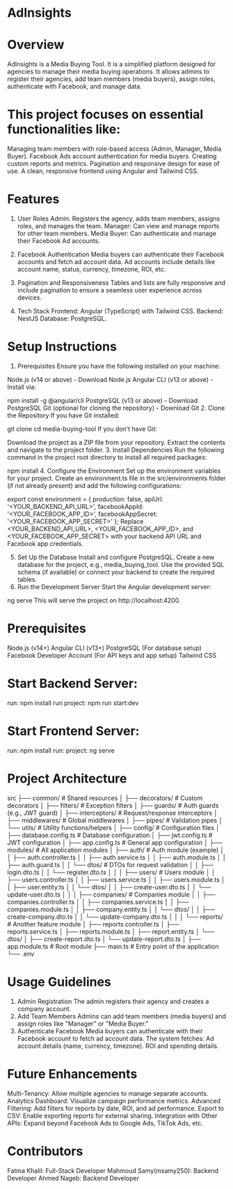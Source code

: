 # AdInsights

# Overview
AdInsights is a Media Buying Tool. It is a simplified platform designed for agencies to manage their media buying operations. It allows admins to register their agencies, add team members (media buyers), assign roles, authenticate with Facebook, and manage data.

# This project focuses on essential functionalities like:

Managing team members with role-based access (Admin, Manager, Media Buyer).
Facebook Ads account authentication for media buyers.
Creating custom reports and metrics.
Pagination and responsive design for ease of use.
A clean, responsive frontend using Angular and Tailwind CSS.


# Features
1. User Roles
Admin: Registers the agency, adds team members, assigns roles, and manages the team.
Manager: Can view and manage reports for other team members.
Media Buyer: Can authenticate and manage their Facebook Ad accounts.

2. Facebook Authentication
Media buyers can authenticate their Facebook accounts and fetch ad account data.
Ad accounts include details like account name, status, currency, timezone, ROI, etc.
3. Pagination and Responsiveness
Tables and lists are fully responsive and include pagination to ensure a seamless user experience across devices.
4. Tech Stack
Frontend: Angular (TypeScript) with Tailwind CSS.
Backend: NestJS
Database: PostgreSQL.


# Setup Instructions
1. Prerequisites
Ensure you have the following installed on your machine:

Node.js (v14 or above) - Download Node.js
Angular CLI (v13 or above) - Install via:

npm install -g @angular/cli
PostgreSQL (v13 or above) - Download PostgreSQL
Git (optional for cloning the repository) - Download Git
2. Clone the Repository
If you have Git installed:

git clone <repository-url>
cd media-buying-tool
If you don’t have Git:

Download the project as a ZIP file from your repository.
Extract the contents and navigate to the project folder.
3. Install Dependencies
Run the following command in the project root directory to install all required packages:

npm install
4. Configure the Environment
Set up the environment variables for your project. Create an environment.ts file in the src/environments folder (if not already present) and add the following configurations:

export const environment = {
  production: false,
  apiUrl: '<YOUR_BACKEND_API_URL>',
  facebookAppId: '<YOUR_FACEBOOK_APP_ID>',
  facebookAppSecret: '<YOUR_FACEBOOK_APP_SECRET>'
};
Replace <YOUR_BACKEND_API_URL>, <YOUR_FACEBOOK_APP_ID>, and <YOUR_FACEBOOK_APP_SECRET> with your backend API URL and Facebook app credentials.

5. Set Up the Database
Install and configure PostgreSQL.
Create a new database for the project, e.g., media_buying_tool.
Use the provided SQL schema (if available) or connect your backend to create the required tables.
6. Run the Development Server
Start the Angular development server:

ng serve
This will serve the project on http://localhost:4200.



# Prerequisites
Node.js (v14+)
Angular CLI (v13+)
PostgreSQL (For database setup)
Facebook Developer Account (For API keys and app setup)
Tailwind CSS


# Start Backend Server:
run: npm install
run project: npm run start:dev 

 
# Start Frontend Server:
run: npm install
run: project: ng serve



# Project Architecture

src
├── common/                # Shared resources
│   ├── decorators/        # Custom decorators
│   ├── filters/           # Exception filters
│   ├── guards/            # Auth guards (e.g., JWT guard)
│   ├── interceptors/      # Request/response interceptors
│   ├── middlewares/       # Global middlewares
│   ├── pipes/             # Validation pipes
│   └── utils/             # Utility functions/helpers
│
├── config/                # Configuration files
│   ├── database.config.ts # Database configuration
│   ├── jwt.config.ts      # JWT configuration
│   ├── app.config.ts      # General app configuration
│
├── modules/               # All application modules
│   ├── auth/              # Auth module (example)
│   │   ├── auth.controller.ts
│   │   ├── auth.service.ts
│   │   ├── auth.module.ts
│   │   ├── auth.guard.ts
│   │   └── dtos/          # DTOs for request validation
│   │       ├── login.dto.ts
│   │       └── register.dto.ts
│   │
│   ├── users/             # Users module
│   │   ├── users.controller.ts
│   │   ├── users.service.ts
│   │   ├── users.module.ts
│   │   ├── user.entity.ts
│   │   └── dtos/
│   │       ├── create-user.dto.ts
│   │       └── update-user.dto.ts
│   │
│   ├── companies/         # Companies module
│   │   ├── companies.controller.ts
│   │   ├── companies.service.ts
│   │   ├── companies.module.ts
│   │   ├── company.entity.ts
│   │   └── dtos/
│   │       ├── create-company.dto.ts
│   │       └── update-company.dto.ts
│   │
│   └── reports/           # Another feature module
│       ├── reports.controller.ts
│       ├── reports.service.ts
│       ├── reports.module.ts
│       ├── report.entity.ts
│       └── dtos/
│           ├── create-report.dto.ts
│           └── update-report.dto.ts
│
├── app.module.ts          # Root module
├── main.ts                # Entry point of the application
└── .env                   



# Usage Guidelines
1. Admin Registration
The admin registers their agency and creates a company account.
2. Add Team Members
Admins can add team members (media buyers) and assign roles like "Manager" or "Media Buyer."
3. Authenticate Facebook
Media buyers can authenticate with their Facebook account to fetch ad account data.
The system fetches:
Ad account details (name, currency, timezone).
ROI and spending details.


# Future Enhancements
Multi-Tenancy: Allow multiple agencies to manage separate accounts.
Analytics Dashboard: Visualize campaign performance metrics.
Advanced Filtering: Add filters for reports by date, ROI, and ad performance.
Export to CSV: Enable exporting reports for external sharing.
Integration with Other APIs: Expand beyond Facebook Ads to Google Ads, TikTok Ads, etc.



# Contributors
Fatma Khalil: Full-Stack Developer
Mahmoud Samy(msamy250): Backend Developer
Ahmed Nageb: Backend Developer
